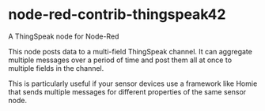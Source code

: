 # node-red-contrib-thingspeak42
A ThingSpeak node for Node-Red

This node posts data to a multi-field ThingSpeak channel.  It can aggregate multiple messages over a period
of time and post them all at once to multiple fields in the channel.

This is particularly useful if your sensor devices use a framework like Homie that sends multiple messages
for different properties of the same sensor node.
